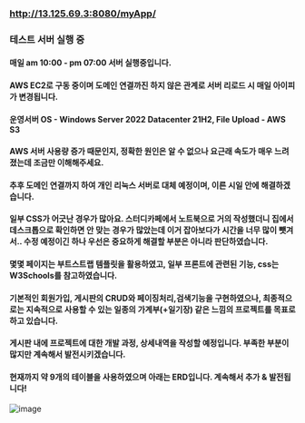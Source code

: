 ### http://13.125.69.3:8080/myApp/

### 테스트 서버 실행 중
#### 매일 am 10:00 - pm 07:00 서버 실행중입니다.
#### AWS EC2로 구동 중이며 도메인 연결까진 하지 않은 관계로 서버 리로드 시 매일 아이피가 변경됩니다.
#### 운영서버 OS - Windows Server 2022 Datacenter 21H2, File Upload - AWS S3
#### AWS 서버 사용량 증가 때문인지, 정확한 원인은 알 수 없으나 요근래 속도가 매우 느려졌는데 조금만 이해해주세요.
#### 추후 도메인 연결까지 하여 개인 리눅스 서버로 대체 예정이며, 이른 시일 안에 해결하겠습니다.
#### 일부 CSS가 어긋난 경우가 많아요. 스터디카페에서 노트북으로 거의 작성했더니 집에서 데스크톱으로 확인하면 안 맞는 경우가 많았는데 이거 잡아보다가 시간을 너무 많이 뺏겨서.. 수정 예정이긴 하나 우선은 중요하게 해결할 부분은 아니라 판단하였습니다.
#### 몇몇 페이지는 부트스트랩 템플릿을 활용하였고, 일부 프론트에 관련된 기능, css는 W3Schools를 참고하였습니다.
#### 기본적인 회원가입, 게시판의 CRUD와 페이징처리,검색기능을 구현하였으나, 최종적으로는 지속적으로 사용할 수 있는 일종의 가계부(+일기장) 같은 느낌의 프로젝트를 목표로 하고 있습니다.
#### 게시판 내에 프로젝트에 대한 개발 과정, 상세내역을 작성할 예정입니다. 부족한 부분이 많지만 계속해서 발전시키겠습니다.
#### 현재까지 약 9개의 테이블을 사용하였으며 아래는 ERD입니다. 계속해서 추가 & 발전됩니다!

![image](https://github.com/user-attachments/assets/4ad12a1a-6495-4109-9bb7-1a291af80d22)
